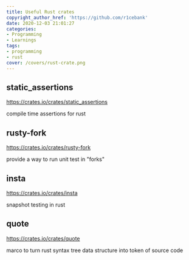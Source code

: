 ```yaml
---
title: Useful Rust crates
copyright_author_href: 'https://github.com/r1cebank'
date: 2020-12-03 21:01:27
categories:
- Programming
- Learnings
tags:
- programming
- rust
cover: /covers/rust-crate.png
---
```

## static_assertions
https://crates.io/crates/static_assertions

compile time assertions for rust

## rusty-fork
https://crates.io/crates/rusty-fork

provide a way to run unit test in "forks"

## insta
https://crates.io/crates/insta

snapshot testing in rust

## quote
https://crates.io/crates/quote

marco to turn rust syntax tree data structure into token of source code